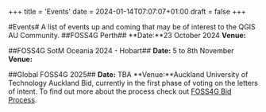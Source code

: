
+++
title = 'Events'
date = 2024-01-14T07:07:07+01:00
draft = false
+++

#Events#
A list of events up and coming that may be of interest to the QGIS AU Community. 
##FOSS4G Perth##
**Date:**23 October 2024
**Venue:**

##FOSS4G SotM Oceania 2024 - Hobart##
**Date:** 5 to 8th November
**Venue:**

##Global FOSS4G 2025## 
**Date:** TBA
**Venue:**Auckland University of Technology
Auckland Bid, currently in the first phase of voting on the letters of intent. To find out  more about the process check out [FOSS4G Bid Process](https://wiki.osgeo.org/wiki/FOSS4G_2025_Bid_Process).
